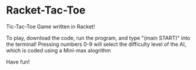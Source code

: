 # Racket-Tac-Toe
Tic-Tac-Toe Game written in Racket!

To play, download the code, run the program, and type "(main START)" into the terminal!
Pressing numbers 0-9 will select the difficulty level of the AI, which is coded using a Mini-max alogrithm

Have fun!
